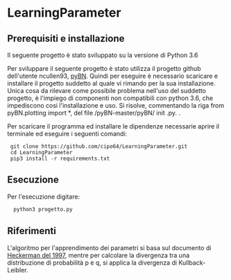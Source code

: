 # LearningParameter
## Prerequisiti e installazione
Il seguente progetto è stato sviluppato su la versione di Python 3.6

Per sviluppare il seguente progetto è stato utilizza il progetto github dell'utente ncullen93, [pyBN](https://github.com/ncullen93/pyBN).
Quindi per eseguire è necessario scaricare e installare il progetto suddetto al quale vi rimando per la sua installazione.
Unica cosa da rilevare come possibile problema nell'uso del suddetto progetto, è l'impiego di componenti non compatibili con python 3.6,  che impediscono cosi l'installazione e uso. Si risolve, commentando la riga from pyBN.plotting import *, del file /pyBN-master/pyBN/ init .py. .

Per scaricare il programma ed installare le dipendenze necessarie aprire il terminale ed eseguire i seguenti comandi:
```terminal
 git clone https://github.com/cipo64/LearningParameter.git
 cd LearningParameter
 pip3 install -r requirements.txt
```



## Esecuzione
Per l'esecuzione digitare:
```python
  python3 progetto.py
```

## Riferimenti
L'algoritmo per l'apprendimento dei parametri si basa sul documento di [Heckerman del 1997](http://machinelearning102.pbworks.com/f/Tutorial-BayesianNetworks.pdf), mentre per calcolare la divergenza tra una distribuzione di probabilità p e q, si applica la divergenza di Kullback-Leibler.

